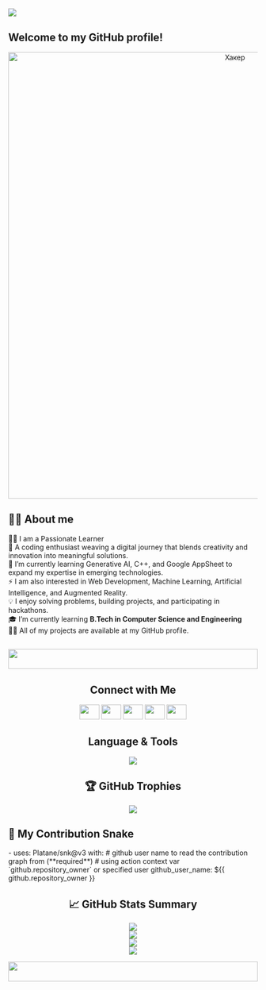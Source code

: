 <h1>
  <img src="https://readme-typing-svg.herokuapp.com/?font=FiraCode&size=35&lines=Hi+I'm+Sarang+Gole!+👋" />
</h1>

## Welcome to my GitHub profile! 
<div align="center">
  <img src="https://github.com/user-attachments/assets/24c288ad-ac07-48ed-9caf-f6331a872611" alt="Хакер" width="900">
</div>



## 🧑🏻 About me

👨‍💻 I am a Passionate Learner  
🚀 A coding enthusiast weaving a digital journey that blends creativity and innovation into meaningful solutions.  
🌱 I’m currently learning Generative AI, C++, and Google AppSheet to expand my expertise in emerging technologies.  
⚡ I am also interested in Web Development, Machine Learning, Artificial Intelligence, and Augmented Reality.  
💡 I enjoy solving problems, building projects, and participating in hackathons.  
🎓 I’m currently learning **B.Tech in Computer Science and Engineering**  
👨‍💻 All of my projects are available at my GitHub profile.

<h2>
  <img src="https://i.imgur.com/dBaSKWF.gif" height="40" width="100%">
</h2>

<div align="center">
<h2>Connect with Me</h2> 
<p align="center">
<a href="https://twitter.com/SarangGole22017?t=p-hDi-hdKwjkgT0GRr8rbg&s=09" target="blank"><img src="https://raw.githubusercontent.com/rahuldkjain/github-profile-readme-generator/master/src/images/icons/Social/twitter.svg" height="30" width="40" /></a>
<a href="https://www.linkedin.com/in/sarang-gole-43042831b" target="blank"><img src="https://raw.githubusercontent.com/rahuldkjain/github-profile-readme-generator/master/src/images/icons/Social/linked-in-alt.svg" height="30" width="40" /></a>
<a href="https://www.instagram.com/saranggole9106/profilecard/?igsh=MXNlZTlmOGcxdGpoNw==" target="blank"><img src="https://raw.githubusercontent.com/rahuldkjain/github-profile-readme-generator/master/src/images/icons/Social/instagram.svg" height="30" width="40" /></a>
<a href="https://youtube.com/@saranggole1947?feature=shared" target="blank"><img src="https://raw.githubusercontent.com/rahuldkjain/github-profile-readme-generator/master/src/images/icons/Social/youtube.svg" height="30" width="40" /></a>
<a href="https://www.snapchat.com/add/saranggole2024?share_id=1dhyD40quz4&locale=en-IN" target="blank"><img src="https://raw.githubusercontent.com/rahuldkjain/github-profile-readme-generator/master/src/images/icons/Social/snapchat.svg" height="30" width="40" /></a>  
</p>
</div>

<div align="center">
<h2>Language & Tools</h2> 
<p align="center">
  <a href="https://skillicons.dev">
    <img src="https://skillicons.dev/icons?i=c,cpp,figma,git,html,photoshop,postman,python" />
  </a>
</p>
</div>

<div align="center">
<h2>🏆 GitHub Trophies</h2>
<p align="center">
  <img src="https://github-profile-trophy.vercel.app/?username=Saranggole9106&theme=algolia&column=7&margin-w=5&margin-h=5" />
</p>
</div>


 

<h2>🐍 My Contribution Snake</h2>
- uses: Platane/snk@v3
  with:
    # github user name to read the contribution graph from (**required**)
    # using action context var `github.repository_owner` or specified user
    github_user_name: ${{ github.repository_owner }}


<div align="center">
<h2>📈 GitHub Stats Summary</h2>

![](http://github-profile-summary-cards.vercel.app/api/cards/repos-per-language?username=Saranggole9106&theme=solarized)  
![](http://github-profile-summary-cards.vercel.app/api/cards/most-commit-language?username=Saranggole9106&theme=transparent)  
![](http://github-profile-summary-cards.vercel.app/api/cards/stats?username=Saranggole9106&theme=transparent)  
![](http://github-profile-summary-cards.vercel.app/api/cards/productive-time?username=Saranggole9106&theme=solarized&utcOffset=5.3)

<img src="https://i.imgur.com/dBaSKWF.gif" height="40" width="100%">
</div>

